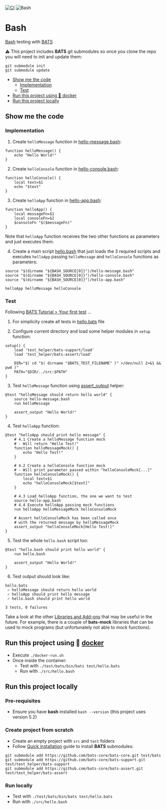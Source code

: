 [![CI](https://github.com/rogervinas/tests-everywhere/actions/workflows/bash.yml/badge.svg)](https://github.com/rogervinas/tests-everywhere/actions/workflows/bash.yml)
![Bash](https://img.shields.io/badge/Bash-5.2-blue?labelColor=black)

# Bash

[Bash](https://www.gnu.org/software/bash/) testing with [BATS](https://bats-core.readthedocs.io/en/stable/#)

⚠️ This project includes **BATS** git submodules so once you clone the repo you will need to init and update them:

```
git submodule init
git submodule update
```

- [Show me the code](#show-me-the-code)
  - [Implementation](#implementation)
  - [Test](#test)
- [Run this project using 🐳 docker](#run-this-project-using--docker)
- [Run this project locally](#run-this-project-locally)

## Show me the code

### Implementation

1. Create `helloMessage` function in [hello-message.bash](src/hello-message.bash):

```shell
function helloMessage() {
    echo "Hello World!"
}
```

2. Create `helloConsole` function in [hello-console.bash](src/hello-console.bash):

```shell
function helloConsole() {
    local text=$1
    echo "$text"
}
```

3. Create `helloApp` function in [hello-app.bash](src/hello-app.bash):

```shell
function helloApp() {
    local messageFn=$1
    local consoleFn=$2
    $consoleFn "$($messageFn)"
}
```

Note that `helloApp` function receives the two other functions as parameters and just executes them.

4. Create a main script [hello.bash](src/hello.bash) that just loads the 3 required scripts and executes `helloApp` passing `helloMessage` and `helloConsole` functions as parameters:

```shell
source "$(dirname "${BASH_SOURCE[0]}")/hello-message.bash"
source "$(dirname "${BASH_SOURCE[0]}")/hello-console.bash"
source "$(dirname "${BASH_SOURCE[0]}")/hello-app.bash"

helloApp helloMessage helloConsole
```

### Test

Following [BATS Tutorial > Your first test](https://bats-core.readthedocs.io/en/stable/tutorial.html#your-first-test) ...

1. For simplicity create all tests in [hello.bats](test/hello.bats) file

2. Configure current directory and load some helper modules in `setup` function:

```shell
setup() {
    load 'test_helper/bats-support/load'
    load 'test_helper/bats-assert/load'

    DIR="$( cd "$( dirname "$BATS_TEST_FILENAME" )" >/dev/null 2>&1 && pwd )"
    PATH="$DIR/../src:$PATH"
}
```

3. Test `helloMessage` function using [assert_output](https://github.com/bats-core/bats-assert#assert_output) helper:

```shell
@test "helloMessage should return hello world" {
    source hello-message.bash
    run helloMessage

    assert_output "Hello World!"
}
```

4. Test `helloApp` function:

```shell
@test "helloApp should print hello message" {
    # 4.1 Create a helloMessage function mock
    # - Will return "Hello Test!"
    function helloMessageMock() {
        echo "Hello Test!"
    }

    # 4.2 Create a helloConsole function mock
    # - Will print parameter passed within "helloConsoleMock[...]"
    function helloConsoleMock() {
        local text=$1
        echo "helloConsoleMock[$text]"
    }

    # 4.3 Load helloApp function, the one we want to test
    source hello-app.bash
    # 4.4 Execute helloApp passing mock functions
    run helloApp helloMessageMock helloConsoleMock

    # Assert helloConsoleMock has been called once
    # with the returned message by helloMessageMock
    assert_output "helloConsoleMock[Hello Test!]"
}
```

5. Test the whole `hello.bash` script too:

```shell
@test "hello.bash should print hello world" {
    run hello.bash

    assert_output "Hello World!"
}
```

6. Test output should look like:

```
hello.bats
 ✓ helloMessage should return hello world
 ✓ helloApp should print hello message
 ✓ hello.bash should print hello world

3 tests, 0 failures
```

Take a look at the other [Libraries and Add-ons](https://bats-core.readthedocs.io/en/stable/writing-tests.html#libraries-and-add-ons) that may be useful in the future. For example, there is a couple of **bats-mock** libraries that can be used to mock programs (but unfortunately not able to mock functions).

## Run this project using 🐳 [docker](https://www.docker.com/)

- Execute `./docker-run.sh`
- Once inside the container:
  - Test with `./test/bats/bin/bats test/hello.bats`
  - Run with `./src/hello.bash`

## Run this project locally

### Pre-requisites

- Ensure you have **bash** installed `bash --version` (this project uses version 5.2)

### Create project from scratch

- Create an empty project with `src` and `test` folders
- Follow [Quick installation](https://bats-core.readthedocs.io/en/stable/tutorial.html#quick-installation) guide to install **BATS** submodules:

```
git submodule add https://github.com/bats-core/bats-core.git test/bats
git submodule add https://github.com/bats-core/bats-support.git test/test_helper/bats-support
git submodule add https://github.com/bats-core/bats-assert.git test/test_helper/bats-assert
```

### Run locally

- Test with `./test/bats/bin/bats test/hello.bats`
- Run with `./src/hello.bash`
